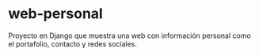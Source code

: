 # web-personal
Proyecto en Django que muestra una web con información personal como el portafolio, contacto y redes sociales.
